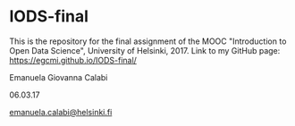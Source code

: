 # IODS-final

This is the repository for the final assignment of the MOOC "Introduction to Open Data Science", University of Helsinki, 2017.
Link to my GitHub page: https://egcmi.github.io/IODS-final/

Emanuela Giovanna Calabi

06.03.17

emanuela.calabi@helsinki.fi